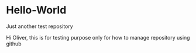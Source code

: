 # Hello-World
Just another test repository

Hi Oliver, this is for testing purpose only for how to manage repository using github
